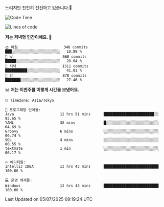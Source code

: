 느리지만 천천히 전진하고 있습니다.🐢

<!--START_SECTION:waka-->
![Code Time](http://img.shields.io/badge/Code%20Time-1%2C627%20hrs%2031%20mins-blue)

![Lines of code](https://img.shields.io/badge/%EC%A0%80%EB%8A%94%20%EC%97%AC%ED%83%9C%EA%B9%8C%EC%A7%80%20-923.3%20thousand%20%EC%A4%84%EC%9D%98%20%EC%BD%94%EB%93%9C%EB%A5%BC%20%EC%9E%91%EC%84%B1%ED%96%88%EC%96%B4%EC%9A%94.-blue)

**저는 저녁형 인간이에요. 🦉** 

```text
🌞 아침                     348 commits         ███░░░░░░░░░░░░░░░░░░░░░░   10.89 % 
🌆 낮　                     660 commits         █████░░░░░░░░░░░░░░░░░░░░   20.64 % 
🌃 저녁                     1311 commits        ██████████░░░░░░░░░░░░░░░   41.01 % 
🌙 밤　                     878 commits         ███████░░░░░░░░░░░░░░░░░░   27.46 % 
```


📊 **저는 이번주를 이렇게 시간을 보냈어요.** 

```text
🕑︎ Timezone: Asia/Tokyo

💬 프로그래밍 언어들: 
Java                     12 hrs 51 mins      ███████████████████████░░   93.65 % 
YAML                     38 mins             █░░░░░░░░░░░░░░░░░░░░░░░░   04.69 % 
Groovy                   6 mins              ░░░░░░░░░░░░░░░░░░░░░░░░░   00.74 % 
SQL                      4 mins              ░░░░░░░░░░░░░░░░░░░░░░░░░   00.55 % 
textmate                 1 min               ░░░░░░░░░░░░░░░░░░░░░░░░░   00.17 % 

🔥 에디터들: 
IntelliJ IDEA            13 hrs 43 mins      █████████████████████████   100.00 % 

💻 운영 체제들: 
Windows                  13 hrs 43 mins      █████████████████████████   100.00 % 
```


 Last Updated on 05/07/2025 08:19:24 UTC
<!--END_SECTION:waka-->
